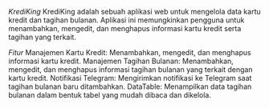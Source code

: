 *KrediKing*
KrediKing adalah sebuah aplikasi web untuk mengelola data kartu kredit dan tagihan bulanan. Aplikasi ini memungkinkan pengguna untuk menambahkan, mengedit, dan menghapus informasi kartu kredit serta tagihan yang terkait.

*Fitur*
Manajemen Kartu Kredit: Menambahkan, mengedit, dan menghapus informasi kartu kredit.
Manajemen Tagihan Bulanan: Menambahkan, mengedit, dan menghapus informasi tagihan bulanan yang terkait dengan kartu kredit.
Notifikasi Telegram: Mengirimkan notifikasi ke Telegram saat tagihan bulanan baru ditambahkan.
DataTable: Menampilkan data tagihan bulanan dalam bentuk tabel yang mudah dibaca dan dikelola.
